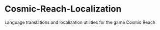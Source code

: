 # Cosmic-Reach-Localization
Language translations and localization utilities for the game Cosmic Reach
